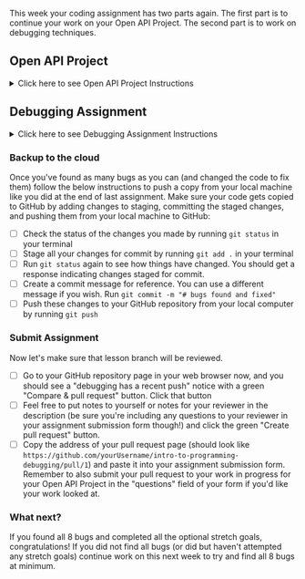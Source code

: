 This week your coding assignment has two parts again.  The first part is to continue your work on your Open API Project.  The second part is to work on debugging techniques.

## Open API Project
<details>
<summary>Click here to see Open API Project Instructions</summary>
<br>
This week, focus on accomplishing the following:

 - [ ] Start digging deeper on how you want to display content for either or both of the data points for your site. 
 - [ ] Start getting some basic styling built
 - [ ] Build your second fetch for your second data point (or adjust your code so clicking your navigation link for your second data point will change/update your fetch accordingly.

**_By the end of this assignment, you should have made additional progress on your Open API Project.  Since you have another assignment due this week, please submit your most recent pull request link in the "questions" field of your assignment submission form if you'd like your reviewer to check your work in progress._**
</details>

## Debugging Assignment
<details>
<summary>Click here to see Debugging Assignment Instructions</summary>
<br>

### Overview

The purpose of this assignment is to get you comfortable with reading already written code you're unfamiliar with, and let you practice debugging skills.  There are lots of helpful tools in programming that help alert you to something being "not right" in your code.  Before you start working through the Task List below, familiarize yourself with the code.  Try and walk through the code and add comments to help yourself understand what the code is doing currently.  You may even find and fix some bugs by looking through it first!  Then read through the Task List below and use developer tools to find and fix the bugs.  You may find it helpful to do your Mindset Assignment on debugging before starting this assignment.  Find and fix as many bugs as you can this week, and submit your work no matter how far you get with this assignment.  You'll have next week as well to continue working on finding and fixing the bugs/app.

### Getting Started

 - [ ] Fork [this GitHub repository](https://github.com/Code-the-Dream-School/intro-to-programming-debugging) to make a copy of it to your GitHub account.  You can do this by clicking the "Fork" button in the top right.
   - [ ] This opens a new page where you can retitle your copy of this repository to `yourname-debugging`
 - [ ] Once you've completed forking the repository, be sure you're looking at your copy (you should see your GitHub username in the top left, not Code-the-Dream-School). 
   - [ ] Click the green "Code" button, select "SSH" as the Local Clone type (not HTTPS or GitHub CLI), click the copy button (two overlapping squares icon) to copy your repository address. 
   - [ ] Your copied link should look like `git@github.com:yourUsernameHere/yourname-debugging.git` (EXAMPLE: a student named Maria Santiago would have this link `git@github.com:mariaDev/maria-santiago-debugging.git`)
   - [ ] Clone this repository so that the code is available on your local machine.
   **BE SURE YOU ARE NOT INSIDE YOUR LOCAL FOLDER FOR YOUR PORTFOLIO PROJECT WHEN YOU CLONE THIS REPOSITORY!**

### Get organized and review the code
 - [ ] Before you change any code, make a new branch to make your changes on by using the command `git checkout -b debugging`
 - [ ] Look at the code in index.html and index.js and add any comments to help you identify what sections of code are doing what.
 - [ ] Play with/practice with the game to see how it's behaving and take note of how you would expect it to behave.

### Task List:

The goal of this assignment is not to create a working application, but to practice debugging JavaScript using the browser developer tools. You should focus less on getting all the "right" answers and more on the process of troubleshooting each issue.

There are **at least 8 bugs** in this assignment, do your best to track down and fix as many as you can.

Below is a list of requirements explaining what the application should do:

- [ ] No errors in the browser console

> _**Note:** keep the console open as you play the game so that you can see the randomly generated "target number"_

- [ ] At the start, the "reset" button and all of the "messages" should be hidden

- [ ] You should be able to type a number into the input field and click "Submit Guess" to submit the form

- [ ] When the form is submitted, you should see the following:

  - [ ] A message displaying the number that was entered
  - [ ] A message displaying how many tries you have left (starts at 5 and decrements by 1)
  - [ ] A message describing the guess (too low, too high, etc.)
  - [ ] A "reset" button that restarts the game

- [ ] If the guessed number is BELOW the target, the message should say "too low"

- [ ] If the guessed number is ABOVE the target, the message should say "too high"

- [ ] If the guessed number is the SAME as the target, then:
  - [ ] The input field and "Submit Guess" button should be disabled
  - [ ] The message should say "guessed correctly"

- [ ] If the guessed number is not the same AND all 5 tries have been used, then:
  - [ ] The input field and "Submit Guess" button should be disabled
  - [ ] The message should say "0 guesses remaining"

- [ ] When you click the "reset" button, the form should return to its initial state (not disabled)

### Stretch Goals:

These items are not necessarily bugs in the code, but rather, missing features that should exist to prevent unexpected behavior.

(Optional) Complete the following:

- [ ] You should not be able to submit a guessed number lower than 1

- [ ] You should not be able to submit a guessed number higher than 99

- [ ] If there is only one guess left, it should say "guess" (singular) instead of "guesses" (plural)
</details>

### Backup to the cloud
Once you've found as many bugs as you can (and changed the code to fix them) follow the below instructions to push a copy from your local machine like you did at the end of last assignment. Make sure your code gets copied to GitHub by adding changes to staging, committing the staged changes, and pushing them from your local machine to GitHub:

 - [ ] Check the status of the changes you made by running `git status` in your terminal
 - [ ] Stage all your changes for commit by running `git add .` in your terminal
 - [ ] Run `git status` again to see how things have changed. You should get a response indicating changes staged for commit.
 - [ ] Create a commit message for reference. You can use a different message if you wish. Run `git commit -m "# bugs found and fixed"`
 - [ ] Push these changes to your GitHub repository from your local computer by running `git push`

### Submit Assignment
Now let's make sure that lesson branch will be reviewed.

 - [ ] Go to your GitHub repository page in your web browser now, and you should see a "debugging has a recent push" notice with a green "Compare & pull request" button. Click that button
 - [ ] Feel free to put notes to yourself or notes for your reviewer in the description (be sure you're including any questions to your reviewer in your assignment submission form though!) and click the green "Create pull request" button.
 - [ ] Copy the address of your pull request page (should look like `https://github.com/yourUsername/intro-to-programming-debugging/pull/1`) and paste it into your assignment submission form. Remember to also submit your pull request to your work in progress for your Open API Project in the "questions" field of your form if you'd like your work looked at.

### What next?
If you found all 8 bugs and completed all the optional stretch goals, congratulations!
If you did not find all bugs (or did but haven't attempted any stretch goals) continue work on this next week to try and find all 8 bugs at minimum.
